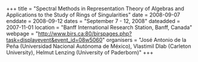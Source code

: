 +++
title = "Spectral Methods in Representation Theory of Algebras and Applications to the Study of Rings of Singularities"
date = 2008-09-07
enddate = 2008-09-12
dates = "September 7 - 12, 2008"
dateadded = 2007-11-01
location = "Banff International Research Station, Banff, Canada"
webpage = "http://www.birs.ca:80/birspages.php?task=displayevent&event_id=08w5060"
organisers = "José Antonio de la Peña (Universidad Nacional Autónoma de México), Vlastimil Dlab (Carleton University), Helmut Lenzing (University of Paderborn)"
+++
